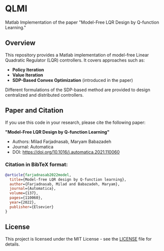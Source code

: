 # QLMI
Matlab Implementation of the paper "Model-Free LQR Design by Q-function Learning."

## Overview
This repository provides a Matlab implementation of model-free Linear Quadratic Regulator (LQR) controllers. It covers approaches such as:
- **Policy Iteration**
- **Value Iteration**
- **SDP-Based Convex Optimization** (introduced in the paper)

Different formulations of the SDP-based method are provided to design centralized and distributed controllers.


## Paper and Citation
If you use this code in your research, please cite the following paper:

**"Model-Free LQR Design by Q-function Learning"**

- Authors: Milad Farjadnasab, Maryam Babazadeh
- Journal: Automatica
- DOI: https://doi.org/10.1016/j.automatica.2021.110060

### Citation in BibTeX format:
```bibtex
@article{farjadnasab2022model,
  title={Model-free LQR design by Q-function learning},
  author={Farjadnasab, Milad and Babazadeh, Maryam},
  journal={Automatica},
  volume={137},
  pages={110060},
  year={2022},
  publisher={Elsevier}
}
```

## License
This project is licensed under the MIT License - see the [LICENSE](LICENSE) file for details.